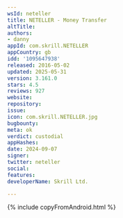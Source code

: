 ```yaml
---
wsId: neteller
title: NETELLER - Money Transfer
altTitle: 
authors:
- danny
appId: com.skrill.NETELLER
appCountry: gb
idd: '1095647938'
released: 2016-05-02
updated: 2025-05-31
version: 3.161.0
stars: 4.5
reviews: 927
website: 
repository: 
issue: 
icon: com.skrill.NETELLER.jpg
bugbounty: 
meta: ok
verdict: custodial
appHashes: 
date: 2024-09-07
signer: 
twitter: neteller
social: 
features: 
developerName: Skrill Ltd.

---
```


{% include copyFromAndroid.html %}

